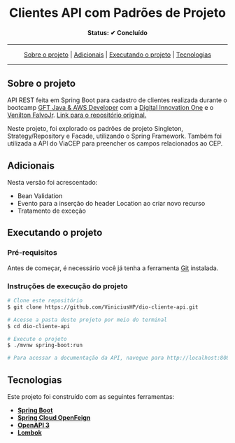 <h1 align="center">
  Clientes API com Padrões de Projeto
</h1>

<h4 align="center">Status: ✔ Concluído</h4>

---

<p align="center">
 <a href="#user-content-sobre-o-projeto">Sobre o projeto</a> |
 <a href="#user-content-adicionais">Adicionais</a> |
 <a href="#user-content-executando-o-projeto">Executando o projeto</a> |
 <a href="#user-content-tecnologias">Tecnologias</a>
</p>

---

## **Sobre o projeto**

API REST feita em Spring Boot para cadastro de clientes realizada durante o bootcamp [GFT Java & AWS Developer](https://digitalinnovation.one/bootcamps/gft-java-aws-developer?utm_source=https://digitalinnovation.one/bootcamps/gft-java-aws-developer%3Futm_source%3Dsm-organico-fb-ig-bc-java-serverless%2B-gft%26utm_medium%3Dorganic%26utm_campaign%3Dgft) com a [Digital Innovation One](https://digitalinnovation.one/) e o [Venilton FalvoJr](https://www.linkedin.com/in/falvojr/). [Link para o repositório original.](https://github.com/digitalinnovationone/lab-padroes-projeto-spring)

Neste projeto, foi explorado os padrões de projeto Singleton, Strategy/Repository e Facade, utilizando o Spring Framework. Também foi utilizada a API do ViaCEP para preencher os campos relacionados ao CEP.

## **Adicionais**

Nesta versão foi acrescentado:

- Bean Validation
- Evento para a inserção do header Location ao criar novo recurso
- Tratamento de exceção

## **Executando o projeto**

### Pré-requisitos

Antes de começar, é necessário você já tenha a ferramenta [Git](https://git-scm.com/) instalada.

### Instruções de execução do projeto
```bash
# Clone este repositório
$ git clone https://github.com/ViniciusHP/dio-cliente-api.git

# Acesse a pasta deste projeto por meio do terminal
$ cd dio-cliente-api

# Execute o projeto
$ ./mvnw spring-boot:run

# Para acessar a documentação da API, navegue para http://localhost:8080/swagger-ui.html
```

## **Tecnologias**

Este projeto foi construído com as seguintes ferramentas:

- **[Spring Boot](https://spring.io/projects/spring-boot)**
- **[Spring Cloud OpenFeign](https://spring.io/projects/spring-cloud-openfeign)**
- **[OpenAPI 3](https://springdoc.org/)**
- **[Lombok](https://projectlombok.org/)**